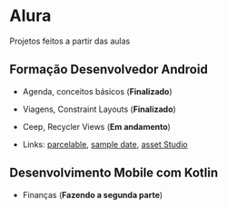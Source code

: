# Alura

Projetos feitos a partir das aulas

## Formação Desenvolvedor Android

- Agenda, conceitos básicos (**Finalizado**)
- Viagens, Constraint Layouts (**Finalizado**)
- Ceep, Recycler Views (**Em andamento**)

- Links:
[parcelable](https://medium.com/@lucas_marciano/por-que-usar-o-parcelable-ao-inv%C3%A9s-do-serializable-5f7543a9c7f3), 
[sample date](https://android.jlelse.eu/android-tools-attributes-listitem-sample-data-rocks-bbf49aaa9f07), 
[asset Studio](https://romannurik.github.io/AndroidAssetStudio/)

## Desenvolvimento Mobile com Kotlin

- Finanças (**Fazendo a segunda parte**)
